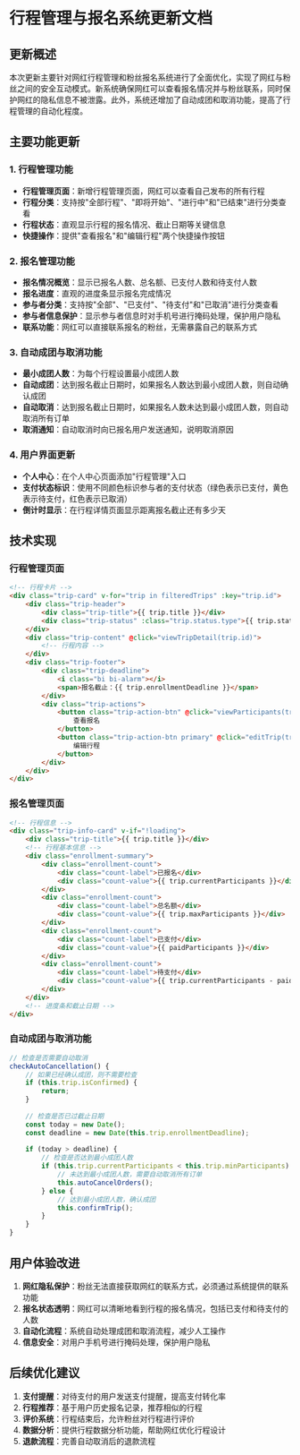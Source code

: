 # 行程管理与报名系统更新文档

## 更新概述

本次更新主要针对网红行程管理和粉丝报名系统进行了全面优化，实现了网红与粉丝之间的安全互动模式。新系统确保网红可以查看报名情况并与粉丝联系，同时保护网红的隐私信息不被泄露。此外，系统还增加了自动成团和取消功能，提高了行程管理的自动化程度。

## 主要功能更新

### 1. 行程管理功能

- **行程管理页面**：新增行程管理页面，网红可以查看自己发布的所有行程
- **行程分类**：支持按"全部行程"、"即将开始"、"进行中"和"已结束"进行分类查看
- **行程状态**：直观显示行程的报名情况、截止日期等关键信息
- **快捷操作**：提供"查看报名"和"编辑行程"两个快捷操作按钮

### 2. 报名管理功能

- **报名情况概览**：显示已报名人数、总名额、已支付人数和待支付人数
- **报名进度**：直观的进度条显示报名完成情况
- **参与者分类**：支持按"全部"、"已支付"、"待支付"和"已取消"进行分类查看
- **参与者信息保护**：显示参与者信息时对手机号进行掩码处理，保护用户隐私
- **联系功能**：网红可以直接联系报名的粉丝，无需暴露自己的联系方式

### 3. 自动成团与取消功能

- **最小成团人数**：为每个行程设置最小成团人数
- **自动成团**：达到报名截止日期时，如果报名人数达到最小成团人数，则自动确认成团
- **自动取消**：达到报名截止日期时，如果报名人数未达到最小成团人数，则自动取消所有订单
- **取消通知**：自动取消时向已报名用户发送通知，说明取消原因

### 4. 用户界面更新

- **个人中心**：在个人中心页面添加"行程管理"入口
- **支付状态标识**：使用不同颜色标识参与者的支付状态（绿色表示已支付，黄色表示待支付，红色表示已取消）
- **倒计时显示**：在行程详情页面显示距离报名截止还有多少天

## 技术实现

### 行程管理页面

```html
<!-- 行程卡片 -->
<div class="trip-card" v-for="trip in filteredTrips" :key="trip.id">
    <div class="trip-header">
        <div class="trip-title">{{ trip.title }}</div>
        <div class="trip-status" :class="trip.status.type">{{ trip.status.text }}</div>
    </div>
    <div class="trip-content" @click="viewTripDetail(trip.id)">
        <!-- 行程内容 -->
    </div>
    <div class="trip-footer">
        <div class="trip-deadline">
            <i class="bi bi-alarm"></i>
            <span>报名截止：{{ trip.enrollmentDeadline }}</span>
        </div>
        <div class="trip-actions">
            <button class="trip-action-btn" @click="viewParticipants(trip.id)">
                查看报名
            </button>
            <button class="trip-action-btn primary" @click="editTrip(trip.id)">
                编辑行程
            </button>
        </div>
    </div>
</div>
```

### 报名管理页面

```html
<!-- 行程信息 -->
<div class="trip-info-card" v-if="!loading">
    <div class="trip-title">{{ trip.title }}</div>
    <!-- 行程基本信息 -->
    <div class="enrollment-summary">
        <div class="enrollment-count">
            <div class="count-label">已报名</div>
            <div class="count-value">{{ trip.currentParticipants }}</div>
        </div>
        <div class="enrollment-count">
            <div class="count-label">总名额</div>
            <div class="count-value">{{ trip.maxParticipants }}</div>
        </div>
        <div class="enrollment-count">
            <div class="count-label">已支付</div>
            <div class="count-value">{{ paidParticipants }}</div>
        </div>
        <div class="enrollment-count">
            <div class="count-label">待支付</div>
            <div class="count-value">{{ trip.currentParticipants - paidParticipants }}</div>
        </div>
    </div>
    <!-- 进度条和截止日期 -->
</div>
```

### 自动成团与取消功能

```javascript
// 检查是否需要自动取消
checkAutoCancellation() {
    // 如果已经确认成团，则不需要检查
    if (this.trip.isConfirmed) {
        return;
    }
    
    // 检查是否已过截止日期
    const today = new Date();
    const deadline = new Date(this.trip.enrollmentDeadline);
    
    if (today > deadline) {
        // 检查是否达到最小成团人数
        if (this.trip.currentParticipants < this.trip.minParticipants) {
            // 未达到最小成团人数，需要自动取消所有订单
            this.autoCancelOrders();
        } else {
            // 达到最小成团人数，确认成团
            this.confirmTrip();
        }
    }
}
```

## 用户体验改进

1. **网红隐私保护**：粉丝无法直接获取网红的联系方式，必须通过系统提供的联系功能
2. **报名状态透明**：网红可以清晰地看到行程的报名情况，包括已支付和待支付的人数
3. **自动化流程**：系统自动处理成团和取消流程，减少人工操作
4. **信息安全**：对用户手机号进行掩码处理，保护用户隐私

## 后续优化建议

1. **支付提醒**：对待支付的用户发送支付提醒，提高支付转化率
2. **行程推荐**：基于用户历史报名记录，推荐相似的行程
3. **评价系统**：行程结束后，允许粉丝对行程进行评价
4. **数据分析**：提供行程数据分析功能，帮助网红优化行程设计
5. **退款流程**：完善自动取消后的退款流程 